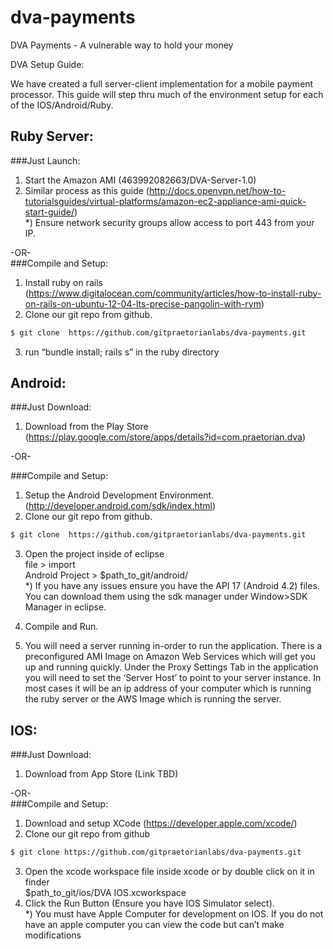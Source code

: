 dva-payments
============

DVA Payments - A vulnerable way to hold your money

DVA Setup Guide:

We have created a full server-client implementation for a mobile payment processor. This guide will step thru much of the environment setup for each of the IOS/Android/Ruby.

Ruby Server:
------------  
###Just Launch:
1) Start the Amazon AMI (463992082663/DVA-Server-1.0)  
2) Similar process as this guide (http://docs.openvpn.net/how-to-tutorialsguides/virtual-platforms/amazon-ec2-appliance-ami-quick-start-guide/)  
*) Ensure network security groups allow access to port 443 from your IP.   

-OR-  
###Compile and Setup:
1) Install ruby on rails (https://www.digitalocean.com/community/articles/how-to-install-ruby-on-rails-on-ubuntu-12-04-lts-precise-pangolin-with-rvm)
2) Clone our git repo from github.
```bash
$ git clone  https://github.com/gitpraetorianlabs/dva-payments.git
```
3) run “bundle install; rails s” in the ruby directory

Android:
--------
###Just Download:
1) Download from the Play Store (https://play.google.com/store/apps/details?id=com.praetorian.dva)

-OR-  

###Compile and Setup:
1) Setup the Android Development Environment.  (http://developer.android.com/sdk/index.html)  
2) Clone our git repo from github.  
```bash
$ git clone  https://github.com/gitpraetorianlabs/dva-payments.git
```
3) Open the project inside of eclipse  
	file > import  
	Android Project > $path_to_git/android/  
*) If you have any issues ensure you have the API 17 (Android 4.2) files. You can download them using the sdk manager under Window>SDK Manager in eclipse.   

4) Compile and Run.   

5) You will need a server running in-order to run the application. There is a preconfigured AMI Image on Amazon Web Services which will get you up and running quickly. Under the Proxy Settings Tab in the application you will need to set the ‘Server Host’ to point to your server instance. In most cases it will be an ip address of your computer which is running the ruby server or the AWS Image which is running the server.   


IOS:
----
###Just Download:
1) Download from App Store (Link TBD)  

-OR-  
###Compile and Setup:
1) Download and setup XCode (https://developer.apple.com/xcode/)  
2) Clone our git repo from github  
```bash
$ git clone https://github.com/gitpraetorianlabs/dva-payments.git
```
3) Open the xcode workspace file inside xcode or by double click on it in finder  
	$path_to_git/ios/DVA IOS.xcworkspace  
4) Click the Run Button (Ensure you have IOS Simulator select).  
*) You must have Apple Computer for development on IOS. If you do not have an apple computer you can view the code but can’t make modifications  


